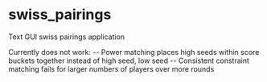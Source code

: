 # swiss_pairings
Text GUI swiss pairings application

Currently does not work:
-- Power matching places high seeds within score buckets together instead of high seed, low seed
-- Consistent constraint matching fails for larger numbers of players over more rounds

